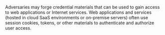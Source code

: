Adversaries may forge credential materials that can be used to gain access to web applications or Internet services. Web applications and services (hosted in cloud SaaS environments or on-premise servers) often use session cookies, tokens, or other materials to authenticate and authorize user access.